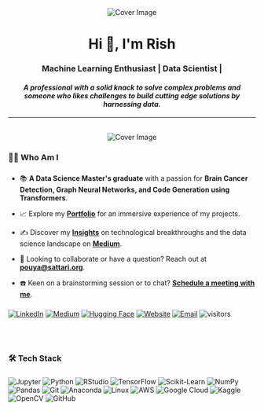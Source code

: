 <div align="center">
  <img src="https://media.licdn.com/dms/image/D4E16AQGhG2RR0mcQZQ/profile-displaybackgroundimage-shrink_350_1400/0/1698100265217?e=1722470400&v=beta&t=ZmZqcBSKy0Fw35hkI3OrIaja7cVuUHg8F0W85hyuRaw" alt="Cover Image" style="max-width:100%; max-height:300px; pointer-events: none;">
</div>

###

<h1 align="center">Hi 👋, I'm Rish</h1>
<h3 align="center">Machine Learning Enthusiast | Data Scientist | </h3>
<h4 align="center"><i>A professional with a solid knack to solve complex problems and someone who likes challenges to build cutting edge solutions by harnessing data.</i></h4>


---
<br>

<div align="center">
  <img src="https://media.licdn.com/dms/image/D4E16AQGhG2RR0mcQZQ/profile-displaybackgroundimage-shrink_350_1400/0/1698100265217?e=1722470400&v=beta&t=ZmZqcBSKy0Fw35hkI3OrIaja7cVuUHg8F0W85hyuRaw" alt="Cover Image" style="max-width:100%; max-height:300px; pointer-events: none;">
</div>


<h3 align="left">👨‍💻 Who Am I</h3>

###

- 📚 **A Data Science Master's graduate** with a passion for **Brain Cancer Detection, Graph Neural Networks, and Code Generation using Transformers**.

- 📈 Explore my **[Portfolio](https://sattari.org/PROJECTS)** for an immersive experience of my projects.

- ✍️ Discover my **[Insights](http://pouyasattari.medium.com/)** on technological breakthroughs and the data science landscape on **[Medium](http://pouyasattari.medium.com/)**.

- 💌 Looking to collaborate or have a question? Reach out at **[pouya@sattari.org](mailto:pouya@sattari.org)**.

- ☎️ Keen on a brainstorming session or to chat? **[Schedule a meeting with me](https://cal.com/sattari)**.

###

<div align="left">
  <a href="https://www.linkedin.com/in/r1shabharora/" target="_blank"><img src="https://img.shields.io/badge/LinkedIn-%230077B5.svg?&style=for-the-badge&logo=linkedin&logoColor=white" alt="LinkedIn"></a>
  <a href="http://r1sharora.medium.com/" target="_blank"><img src="https://img.shields.io/badge/Medium-%2312100E.svg?&style=for-the-badge&logo=medium&logoColor=white" alt="Medium"></a>
  <a href="https://huggingface.co/r1sharora" target="_blank"><img src="https://img.shields.io/badge/HuggingFace-%23FF9A00.svg?&style=for-the-badge&logo=huggingface&logoColor=white" alt="Hugging Face"></a>
  <a href="https://www.sattari.org" target="_blank"><img src="https://img.shields.io/badge/SATTARI.org-%23323330.svg?&style=for-the-badge&logo=internetexplorer&logoColor=blue" alt="Website"></a>
  <a href="mailto:r1shabharora@outlook.com" target="_blank"><img src="https://img.shields.io/badge/Gmail-D14836?style=for-the-badge&logo=gmail&logoColor=white" alt="Email"></a>
  <img src="https://komarev.com/ghpvc/?username=r1shabharora&label=Visitors&color=blue&style=flat-square" alt="visitors">
</div>

<br><br>

###

<h3 align="left">🛠 Tech Stack</h3>

###

<div align="left">
  <img src="https://img.shields.io/badge/Jupyter-F37626.svg?&style=for-the-badge&logo=jupyter&logoColor=white" alt="Jupyter" />
  <img src="https://img.shields.io/badge/Python-3776AB.svg?&style=for-the-badge&logo=python&logoColor=white" alt="Python" />
  <img src="https://img.shields.io/badge/RStudio-75AADB.svg?&style=for-the-badge&logo=rstudio&logoColor=white" alt="RStudio" />
  <img src="https://img.shields.io/badge/TensorFlow-FF6F00.svg?&style=for-the-badge&logo=tensorflow&logoColor=white" alt="TensorFlow" />
  <img src="https://img.shields.io/badge/ScikitLearn-F7931E.svg?&style=for-the-badge&logo=scikit-learn&logoColor=white" alt="Scikit-Learn" />
  
  <img src="https://img.shields.io/badge/Numpy-013243.svg?&style=for-the-badge&logo=numpy&logoColor=white" alt="NumPy" />
  <img src="https://img.shields.io/badge/Pandas-150458.svg?&style=for-the-badge&logo=pandas&logoColor=white" alt="Pandas" />
  
  <img src="https://img.shields.io/badge/Git-F05032.svg?&style=for-the-badge&logo=git&logoColor=white" alt="Git" />
  <img src="https://img.shields.io/badge/Anaconda-44A833.svg?&style=for-the-badge&logo=anaconda&logoColor=white" alt="Anaconda" />
  <img src="https://img.shields.io/badge/Linux-FCC624.svg?&style=for-the-badge&logo=linux&logoColor=black" alt="Linux" />
  
  <img src="https://img.shields.io/badge/AWS-232F3E.svg?&style=for-the-badge&logo=amazonaws&logoColor=white" alt="AWS" />
  <img src="https://img.shields.io/badge/Google_Cloud-4285F4.svg?&style=for-the-badge&logo=google-cloud&logoColor=white" alt="Google Cloud" />
  
  <img src="https://img.shields.io/badge/Kaggle-20BEFF.svg?&style=for-the-badge&logo=kaggle&logoColor=white" alt="Kaggle" />
  <img src="https://img.shields.io/badge/OpenCV-5C3EE8.svg?&style=for-the-badge&logo=opencv&logoColor=white" alt="OpenCV" />
  
  <img src="https://img.shields.io/badge/GitHub-100000.svg?&style=for-the-badge&logo=github&logoColor=white" alt="GitHub" />
</div>

###
